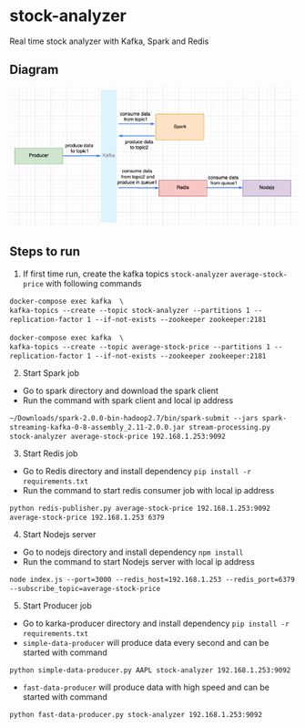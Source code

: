 # stock-analyzer
Real time stock analyzer with Kafka, Spark and Redis

## Diagram

![alt text](https://github.com/frankmu/data-pipeline/blob/master/stock-analyzer-example/doc/assets/diagram.png)

## Steps to run
1. If first time run, create the kafka topics `stock-analyzer` `average-stock-price` with following commands
```
docker-compose exec kafka  \
kafka-topics --create --topic stock-analyzer --partitions 1 --replication-factor 1 --if-not-exists --zookeeper zookeeper:2181

docker-compose exec kafka  \
kafka-topics --create --topic average-stock-price --partitions 1 --replication-factor 1 --if-not-exists --zookeeper zookeeper:2181
```
2. Start Spark job
- Go to spark directory and download the spark client
- Run the command with spark client and local ip address
```
~/Downloads/spark-2.0.0-bin-hadoop2.7/bin/spark-submit --jars spark-streaming-kafka-0-8-assembly_2.11-2.0.0.jar stream-processing.py stock-analyzer average-stock-price 192.168.1.253:9092
``` 
3. Start Redis job
- Go to Redis directory and install dependency ```pip install -r requirements.txt```
- Run the command to start redis consumer job with local ip address
```
python redis-publisher.py average-stock-price 192.168.1.253:9092 average-stock-price 192.168.1.253 6379
```
4. Start Nodejs server
- Go to nodejs directory and install dependency ```npm install```
- Run the command to start Nodejs server with local ip address
```
node index.js --port=3000 --redis_host=192.168.1.253 --redis_port=6379 --subscribe_topic=average-stock-price
```
5. Start Producer job
- Go to karka-producer directory and install dependency ```pip install -r requirements.txt```
- `simple-data-producer` will produce data every second and can be started with command
```
python simple-data-producer.py AAPL stock-analyzer 192.168.1.253:9092
```
- `fast-data-producer` will produce data with high speed and can be started with command
```
python fast-data-producer.py stock-analyzer 192.168.1.253:9092
```